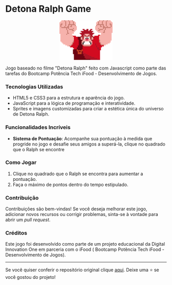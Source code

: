 # Detona Ralph Game

<p align="center">
  <img src="https://github.com/relicote/detona-ralph/blob/main/src/images/ralph.png" alt="Imagem do Ralph">
</p>
Jogo baseado no filme "Detona Ralph" feito com Javascript como parte das tarefas do Bootcamp Potência Tech iFood - Desenvolvimento de Jogos.

### Tecnologias Utilizadas

- HTML5 e CSS3 para a estrutura e aparência do jogo.
- JavaScript para a lógica de programação e interatividade.
- Sprites e imagens customizadas para criar a estética única do universo de Detona Ralph.

### Funcionalidades Incríveis

- **Sistema de Pontuação**: Acompanhe sua pontuação à medida que progride no jogo e desafie seus amigos a superá-la, clique no quadrado que o Ralph se encontre

### Como Jogar

1. Clique no quadrado que o Ralph se encontra para aumentar a pontuação.
2. Faça o máximo de pontos dentro do tempo estipulado.

### Contribuição

Contribuições são bem-vindas! Se você deseja melhorar este jogo, adicionar novos recursos ou corrigir problemas, sinta-se à vontade para abrir um _pull request_.

### Créditos

Este jogo foi desenvolvido como parte de um projeto educacional da Digital Innovation One em parceria com o iFood ( Bootcamp Potência Tech iFood - Desenvolvimento de Jogos).

---

Se você quiser conferir o repositório original clique [aqui](https://github.com/digitalinnovationone/jsgame-detona-ralph).
Deixe uma ⭐️ se você gostou do projeto!
